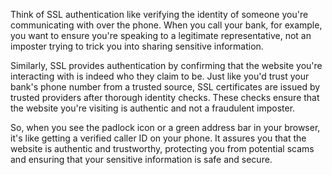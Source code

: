 Think of SSL authentication like verifying the identity of someone you're communicating with over the phone. When you call your bank, for example, you want to ensure you're speaking to a legitimate representative, not an imposter trying to trick you into sharing sensitive information.

Similarly, SSL provides authentication by confirming that the website you're interacting with is indeed who they claim to be. Just like you'd trust your bank's phone number from a trusted source, SSL certificates are issued by trusted providers after thorough identity checks. These checks ensure that the website you're visiting is authentic and not a fraudulent imposter.

So, when you see the padlock icon or a green address bar in your browser, it's like getting a verified caller ID on your phone. It assures you that the website is authentic and trustworthy, protecting you from potential scams and ensuring that your sensitive information is safe and secure.